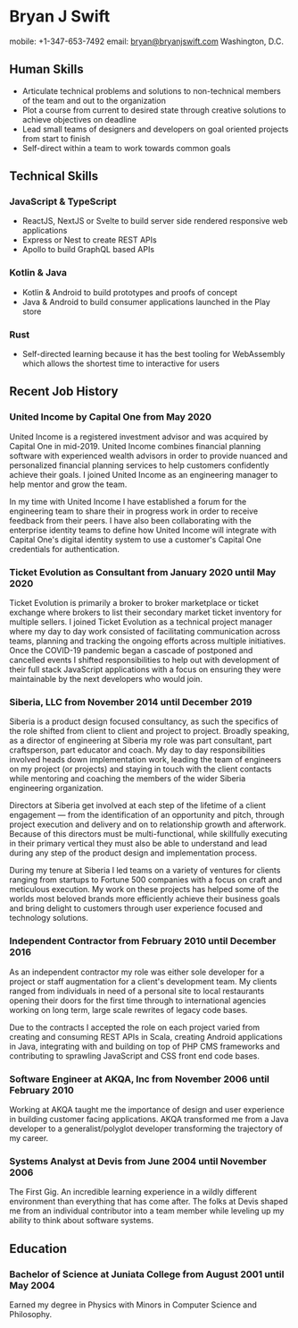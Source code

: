 # Bryan J Swift

mobile: +1-347-653-7492
email: bryan@bryanjswift.com
Washington, D.C.

## Human Skills

* Articulate technical problems and solutions to non-technical members of the
  team and out to the organization
* Plot a course from current to desired state through creative solutions to
  achieve objectives on deadline
* Lead small teams of designers and developers on goal oriented projects
  from start to finish
* Self-direct within a team to work towards common goals

## Technical Skills

### JavaScript & TypeScript

* ReactJS, NextJS or Svelte to build server side rendered responsive web
  applications
* Express or Nest to create REST APIs
* Apollo to build GraphQL based APIs

### Kotlin & Java

* Kotlin & Android to build prototypes and proofs of concept
* Java & Android to build consumer applications launched in the Play store

### Rust

* Self-directed learning because it has the best tooling for WebAssembly which
  allows the shortest time to interactive for users

## Recent Job History

### United Income by Capital One from May 2020

United Income is a registered investment advisor and was acquired by Capital
One in mid-2019. United Income combines financial planning software with
experienced wealth advisors in order to provide nuanced and personalized
financial planning services to help customers confidently achieve their goals.
I joined United Income as an engineering manager to help mentor and grow the
team.

In my time with United Income I have established a forum for the engineering
team to share their in progress work in order to receive feedback from their
peers. I have also been collaborating with the enterprise identity teams to
define how United Income will integrate with Capital One's digital identity
system to use a customer's Capital One credentials for authentication.

### Ticket Evolution as Consultant from January 2020 until May 2020

Ticket Evolution is primarily a broker to broker marketplace or ticket exchange
where brokers to list their secondary market ticket inventory for multiple
sellers. I joined Ticket Evolution as a technical project manager where my day
to day work consisted of facilitating communication across teams, planning and
tracking the ongoing efforts across multiple initiatives. Once the COVID-19
pandemic began a cascade of postponed and cancelled events I shifted
responsibilities to help out with development of their full stack JavaScript
applications with a focus on ensuring they were maintainable by the next
developers who would join.

### Siberia, LLC from November 2014 until December 2019

Siberia is a product design focused consultancy, as such the specifics of the
role shifted from client to client and project to project. Broadly speaking, as
a director of engineering at Siberia my role was part consultant, part
craftsperson, part educator and coach. My day to day responsibilities involved
heads down implementation work, leading the team of engineers on my project (or
projects) and staying in touch with the client contacts while mentoring and
coaching the members of the wider Siberia engineering organization.

Directors at Siberia get involved at each step of the lifetime of a client
engagement — from the identification of an opportunity and pitch, through
project execution and delivery and on to relationship growth and afterwork.
Because of this directors must be multi-functional, while skillfully executing
in their primary vertical they must also be able to understand and lead during
any step of the product design and implementation process.

During my tenure at Siberia I led teams on a variety of ventures for clients
ranging from startups to Fortune 500 companies with a focus on craft and
meticulous execution. My work on these projects has helped some of the worlds
most beloved brands more efficiently achieve their business goals and bring
delight to customers through user experience focused and technology solutions.

### Independent Contractor from February 2010 until December 2016

As an independent contractor my role was either sole developer for a project or
staff augmentation for a client's development team. My clients ranged from
individuals in need of a personal site to local restaurants opening their doors
for the first time through to international agencies working on long term,
large scale rewrites of legacy code bases.

Due to the contracts I accepted the role on each project varied from creating
and consuming REST APIs in Scala, creating Android applications in Java,
integrating with and building on top of PHP CMS frameworks and contributing to
sprawling JavaScript and CSS front end code bases.

### Software Engineer at AKQA, Inc from November 2006 until February 2010

Working at AKQA taught me the importance of design and user experience in
building customer facing applications. AKQA transformed me from a Java
developer to a generalist/polyglot developer transforming the trajectory of my
career.

### Systems Analyst at Devis from June 2004 until November 2006

The First Gig. An incredible learning experience in a wildly different
environment than everything that has come after. The folks at Devis shaped me
from an individual contributor into a team member while leveling up my ability
to think about software systems.

## Education

### Bachelor of Science at Juniata College from August 2001 until May 2004

Earned my degree in Physics with Minors in Computer Science and Philosophy.
